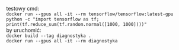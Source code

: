 testowy cmd: \
`docker run --gpus all -it --rm tensorflow/tensorflow:latest-gpu    python -c "import tensorflow as tf; print(tf.reduce_sum(tf.random.normal([1000, 1000])))"` \
by uruchomić: \
`docker build --tag diagnostyka . `\
`docker run --gpus all -it --rm diagnostyka`